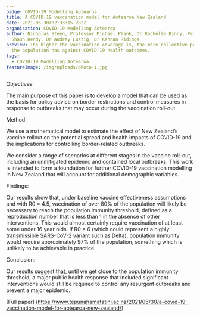 ```yaml
---
badge: COVID-19 Modelling Aotearoa
title: A COVID-19 vaccination model for Aotearoa New Zealand
date: 2021-06-30T02:33:15.282Z
organisation: COVID-19 Modelling Aotearoa
author: Nicholas Steyn, Professor Michael Plank, Dr Rachelle Binny, Professor
  Shaun Hendy, Dr Audrey Lustig, Dr Kannan Ridings
preview: The higher the vaccination coverage is, the more collective protection
  the population has against COVID-19 health outcomes.
tags:
  - COVID-19 Modelling Aotearoa
featureImage: /img/uploads/photo-1.jpg
---
```

Objectives:

The main purpose of this paper is to develop a model that can be used as the basis for policy advice on border restrictions and control measures in response to outbreaks that may occur during the vaccination roll-out.

Method:

We use a mathematical model to estimate the effect of New Zealand’s vaccine rollout on the potential spread and health impacts of COVID-19 and the implications for controlling border-related outbreaks.


We consider a range of scenarios at different stages in the vaccine roll-out, including an unmitigated epidemic and contained local outbreaks. This work is intended to form a foundation for further COVID-19 vaccination modelling in New Zealand that will account for  additional demographic variables.

Findings:

Our results show that, under baseline vaccine effectiveness assumptions and with R0 = 4.5,  vaccination of over 80% of the population will likely be necessary to reach the population immunity threshold, defined as a reproduction number that is less than 1 in the absence of  other interventions. This would almost certainly require vaccination of at least some under 16  year olds. If R0 = 6 (which could represent a highly transmissible SARS-CoV-2 variant  such  as Delta), population immunity would require approximately 97% of the population, something which is unlikely to be achievable in practice.


Conclusion:

Our results suggest that, until we get close to the population immunity threshold, a major public health response that included significant interventions would still be required to  control any resurgent outbreaks and prevent a major epidemic.

[Full paper]
(https://www.tepunahamatatini.ac.nz/2021/06/30/a-covid-19-vaccination-model-for-aotearoa-new-zealand/)